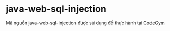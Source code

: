 # java-web-sql-injection
Mã nguồn java-web-sql-injection được sử dụng để thực hành tại [CodeGym](https://codegym.vn)
